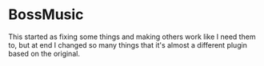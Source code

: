 # BossMusic
This started as fixing some things and making others work like I need them to, but at end I changed so many things
that it's almost a different plugin based on the original.
